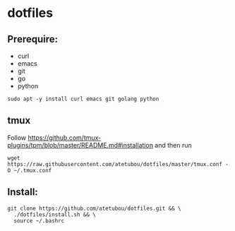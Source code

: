 # dotfiles

## Prerequire:
 - curl
 - emacs
 - git
 - go
 - python

```
sudo apt -y install curl emacs git golang python
```

## tmux

Follow https://github.com/tmux-plugins/tpm/blob/master/README.md#installation and then run

```
wget https://raw.githubusercontent.com/atetubou/dotfiles/master/tmux.conf -O ~/.tmux.conf
```

## Install:
```
git clone https://github.com/atetubou/dotfiles.git && \
  ./dotfiles/install.sh && \
  source ~/.bashrc
```

